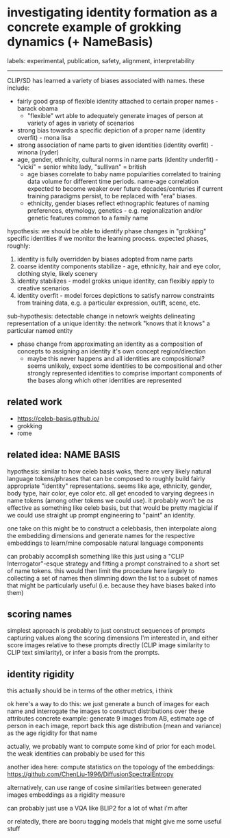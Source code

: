 # investigating identity formation as a concrete example of grokking dynamics (+ NameBasis)

labels: experimental, publication, safety, alignment, interpretability

---

CLIP/SD has learned a variety of biases associated with names. these include:

* fairly good grasp of flexible identity attached to certain proper names - barack obama
  * "flexible" wrt able to adequately generate images of person at variety of ages in variety of scenarios
* strong bias towards a specific depiction of a proper name (identity overfit) - mona lisa
* strong association of name parts to given identities (identity overfit) - winona (ryder)
* age, gender, ethnicity, cultural norms in name parts (identity underfit) - "vicki" = senior white lady, "sullivan" = british
  * age biases correlate to baby name popularities correlated to training data volume for different time periods. name-age correlation expected to become weaker over future decades/centuries if current training paradigms persist, to be replaced with "era" biases.
  * ethnicity, gender biases reflect ethnographic features of naming preferences, etymology, genetics - e.g. regionalization and/or genetic features common to a family name

hypothesis: we should be able to identify phase changes in "grokking" specific identities if we monitor the learning process. expected phases, roughly:

1. identity is fully overridden by biases adopted from name parts
2. coarse identity components stabilize - age, ethnicity, hair and eye color, clothing style, likely scenery
3. identity stabilizes - model grokks unique identity, can flexibly apply to creative scenarios
4. identity overfit - model forces depictions to satisfy narrow constraints from training data, e.g. a particular expression, outift, scene, etc.

sub-hypothesis: detectable change in netowrk weights delineating representation of a unique identity: the network "knows that it knows" a particular named entity

* phase change from approximating an identity as a composition of concepts to assigning an identity it's own concept region/direction
  * maybe this never happens and all identities are compositional? seems unlikely, expect some identities to be compositional and other strongly represented identities to comprise important components of the bases along which other identities are represented


 ## related work

 * https://celeb-basis.github.io/
 * grokking
 * rome

## related idea: NAME BASIS

hypothesis: similar to how celeb basis woks, there are very likely natural language tokens/phrases that can be composed to roughly build fairly appropriate "identity" representations. seems like age, ethnicity, gender, body type, hair color, eye color etc. all get encoded to varying degrees in name tokens (among other tokens we could use). it probably won't be *as* effective as something like celeb basis, but that would be pretty magiclal if we could use straight up prompt engineering to "paint" an identity.

one take on this might be to construct a celebbasis, then interpolate along the embedding dimensions and generate names for the respective embeddings to learn/mine composable natural language components

can probably accomplish something like this just using a "CLIP Interrogator"-esque strategy and fitting a prompt constrained to a short set of name tokens. this would then limit the procedure here largely to collecting a set of names then slimming down the list to a subset of names that might be particularly useful (i.e. because they have biases baked into them) 

## scoring names

simplest approach is probably to just construct sequences of prompts capturing values along the scoring dimensions I'm interested in, and either score images relative to these prompts directly (CLIP image similarity to CLIP text similarity), or infer a basis from the prompts.

## identity rigidity

this actually should be in terms of the other metrics, i think

ok here's a way to do this: we just generate a bunch of images for each name and interrogate the images to construct distributions over these attributes
concrete example: generate 9 images from AB, estimate age of person in each image, report back this age distribution (mean and variance) as the age rigidity for that name

actually, we probably want to compute some kind of prior for each model. the weak identities can probably be used for this

another idea here: compute statistics on the topology of the embeddings: https://github.com/ChenLiu-1996/DiffusionSpectralEntropy

alternatively, can use range of cosine similarities between generated images embeddings as a rigidity measure

can probably just use a VQA like BLIP2 for a lot of what i'm after

or relatedly, there are booru tagging models that might give me some useful stuff
